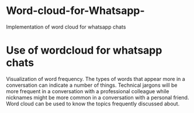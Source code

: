 # Word-cloud-for-Whatsapp-
Implementation of word cloud for whatsapp chats


# Use of wordcloud for whatsapp chats

Visualization of word frequency. The types of words that appear more in a conversation can indicate a number of things. Technical jargons will be more frequent in a conversation with a professional colleague while nicknames might be more common in a conversation with a personal friend. Word cloud can be used to know the topics frequently discussed about.

